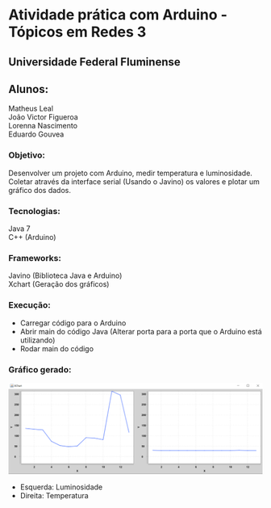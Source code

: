 # Atividade prática com Arduino - Tópicos em Redes 3  

## Universidade Federal Fluminense  
## Alunos:  
Matheus Leal  
João Victor Figueroa  
Lorenna Nascimento  
Eduardo Gouvea  

### Objetivo:  
Desenvolver um projeto com Arduino, medir temperatura e luminosidade. Coletar através da interface serial (Usando o Javino) os valores e plotar um gráfico dos dados.

### Tecnologias:  
Java 7  
C++ (Arduino)  

### Frameworks:  
Javino (Biblioteca Java e Arduino)   
Xchart (Geração dos gráficos)  

### Execução:  
* Carregar código para o Arduino
* Abrir main do código Java (Alterar porta para a porta que o Arduino está utilizando)
* Rodar main do código

### Gráfico gerado:  
![Gráfico com dados coletados](Graph.png)  
* Esquerda: Luminosidade
* Direita: Temperatura